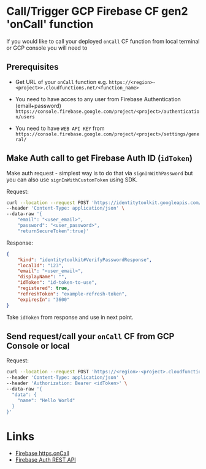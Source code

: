 # Call/Trigger GCP Firebase CF gen2 'onCall' function

If you would like to call your deployed `onCall` CF function from local terminal or GCP console you will need to

## Prerequisites

- Get URL of your `onCall` function e.g. `https://<region>-<project>>.cloudfunctions.net/<function_name>`

- You need to have acces to any user from Firebase Authentication (email+password) `https://console.firebase.google.com/project/<project>/authentication/users`

- You need to have `WEB API KEY` from `https://console.firebase.google.com/project/<project>/settings/general/`

## Make Auth call to get Firebase Auth ID (`idToken`)

Make auth request - simplest way is to do that via `signInWithPassword` but you can also use `signInWithCustomToken` using SDK.

Request:
```bash
curl --location --request POST 'https://identitytoolkit.googleapis.com/v1/accounts:signInWithPassword?key=<WEB_API_KEY>' \
--header 'Content-Type: application/json' \
--data-raw '{
    "email": "<user_email>",
    "password": "<user_password>",
    "returnSecureToken":true}'
```

Response:
```json
{
    "kind": "identitytoolkit#VerifyPasswordResponse",
    "localId": "123",
    "email": "<user_email>",
    "displayName": "",
    "idToken": "id-token-to-use",
    "registered": true,
    "refreshToken": "example-refresh-token",
    "expiresIn": "3600"
}
```

Take `idToken` from response and use in next point.

## Send request/call your `onCall` CF from GCP Console or local 

Request:
```bash
curl --location --request POST 'https://<region>-<project>.cloudfunctions.net/<function_name>' \
--header 'Content-Type: application/json' \
--header 'Authorization: Bearer <idToken>' \
--data-raw '{
  "data": {
    "name": "Hello World"
  }
}'
```

# Links
- [Firebase https.onCall](https://firebase.google.com/docs/functions/callable-reference)
- [Firebase Auth REST API](https://firebase.google.com/docs/reference/rest/auth)